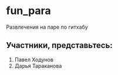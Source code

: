 # fun_para
Развлечения на паре по гитхабу

## Участники, представьтесь:
1. Павел Ходунов
4. Дарья Тараканова
